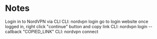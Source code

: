 # Notes

Login in to NordVPN via CLI
  CLI: nordvpn login
  go to login website
  once logged in, right click "continue" button and copy link
  CLI: nordvpn login --callback "COPIED_LINK"
  CLI: nordvpn connect
